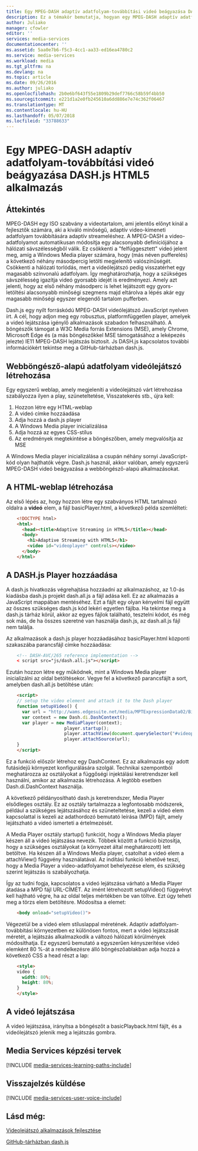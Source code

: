 ```yaml
---
title: Egy MPEG-DASH adaptív adatfolyam-továbbítási videó beágyazása DASH.js HTML5 alkalmazás |} Microsoft Docs
description: Ez a témakör bemutatja, hogyan egy MPEG-DASH adaptív adatfolyam-videó beágyazása DASH.js HTML5 alkalmazás.
author: Juliako
manager: cfowler
editor: ''
services: media-services
documentationcenter: ''
ms.assetid: 5aa0e7b6-f5c3-4cc1-aa33-ed16ea4780c2
ms.service: media-services
ms.workload: media
ms.tgt_pltfrm: na
ms.devlang: na
ms.topic: article
ms.date: 09/26/2016
ms.author: juliako
ms.openlocfilehash: 2b0e6bf643f55e1809b29def7766c58b59f4bb50
ms.sourcegitcommit: e221d1a2e0fb245610a6dd886e7e74c362f06467
ms.translationtype: MT
ms.contentlocale: hu-HU
ms.lasthandoff: 05/07/2018
ms.locfileid: "33788633"
---
```

# <a name="embedding-an-mpeg-dash-adaptive-streaming-video-in-an-html5-application-with-dashjs"></a>Egy MPEG-DASH adaptív adatfolyam-továbbítási videó beágyazása DASH.js HTML5 alkalmazás
## <a name="overview"></a>Áttekintés
MPEG-DASH egy ISO szabvány a videotartalom, ami jelentős előnyt kínál a fejlesztők számára, aki a kiváló minőségű, adaptív video-kimeneti adatfolyam továbbítására adaptív streameléshez. A MPEG-DASH a video-adatfolyamot automatikusan módosítja egy alacsonyabb definíciójához a hálózati sávszélességből válik. Ez csökkenti a "felfüggesztett" videó jelent meg, amíg a Windows Media player számára, hogy (más néven pufferelés) a következő néhány másodpercig letölti megjelenítő valószínűségét. Csökkenti a hálózati torlódás, mert a videólejátszó pedig visszatérhet egy magasabb színvonalú adatfolyam. Így meghatározhatja, hogy a szükséges sávszélesség igazítja videó gyorsabb idejét is eredményezi. Amely azt jelenti, hogy az első néhány másodperc is lehet lejátszott egy gyors-letöltési alacsonyabb minőségi szegmens majd eltárolva a lépés akár egy magasabb minőségi egyszer elegendő tartalom pufferben.

Dash.js egy nyílt forráskódú MPEG-DASH videólejátszó JavaScript nyelven írt. A cél, hogy adjon meg egy robusztus, platformfüggetlen player, amelyek a videó lejátszása igénylő alkalmazások szabadon felhasználható. A böngészők támogat a W3C Media forrás Extensions (MSE), amely Chrome, Microsoft Edge és (a más böngészőkkel MSE támogatásához a leképezés jelezte) IE11 MPEG-DASH lejátszás biztosít. Js DASH.js kapcsolatos további információkért tekintse meg a GitHub-tárházban dash.js.

## <a name="creating-a-browser-based-streaming-video-player"></a>Webböngésző-alapú adatfolyam videólejátszó létrehozása
Egy egyszerű weblap, amely megjeleníti a videólejátszó várt létrehozása szabályozza ilyen a play, szüneteltetése, Visszatekerés stb., újra kell:

1. Hozzon létre egy HTML-weblap
2. A videó címke hozzáadása
3. Adja hozzá a dash.js player
4. A Windows Media player inicializálása
5. Adja hozzá az egyes CSS-stílus
6. Az eredmények megtekintése a böngészőben, amely megvalósítja az MSE

A Windows Media player inicializálása a csupán néhány sornyi JavaScript-kód olyan hajthatók végre. Dash.js használ, akkor valóban, amely egyszerű MPEG-DASH videó beágyazása a webböngésző-alapú alkalmazásokat.

## <a name="creating-the-html-page"></a>A HTML-weblap létrehozása
Az első lépés az, hogy hozzon létre egy szabványos HTML tartalmazó oldalra a **videó** elem, a fájl basicPlayer.html, a következő példa szemlélteti:

```html
    <!DOCTYPE html>
    <html>
      <head><title>Adaptive Streaming in HTML5</title></head>
      <body>
        <h1>Adaptive Streaming with HTML5</h1>
        <video id="videoplayer" controls></video>
      </body>
    </html>
```

## <a name="adding-the-dashjs-player"></a>A DASH.js Player hozzáadása
A dash.js hivatkozás végrehajtása hozzáadni az alkalmazáshoz, az 1.0-ás kiadásba dash.js projekt dash.all.js a fájl adása kell. Ez az alkalmazás a JavaScript mappában mentéséhez. Ezt a fájlt egy olyan kényelmi fájl együtt az összes szükséges dash.js kód lekéri egyetlen fájlba. Ha tekintse meg a dash.js tárház körül, akkor az egyes fájlok található, tesztelni kódot, és még sok más, de ha összes szeretné van használja dash.js, az dash.all.js fájl nem találja.

Az alkalmazások a dash.js player hozzáadásához basicPlayer.html központi szakaszába parancsfájl címke hozzáadása:

```html
    <!-- DASH-AVC/265 reference implementation -->
    < script src="js/dash.all.js"></script>
```

Ezután hozzon létre egy működnek, mint a Windows Media player inicializálni az oldal betöltésekor. Vegye fel a következő parancsfájlt a sort, amelyben dash.all.js betöltése után:

```html
    <script>
    // setup the video element and attach it to the Dash player
    function setupVideo() {
      var url = "http://wams.edgesuite.net/media/MPTExpressionData02/BigBuckBunny_1080p24_IYUV_2ch.ism/manifest(format=mpd-time-csf)";
      var context = new Dash.di.DashContext();
      var player = new MediaPlayer(context);
                      player.startup();
                      player.attachView(document.querySelector("#videoplayer"));
                      player.attachSource(url);
    }
    </script>
```

Ez a funkció először létrehoz egy DashContext. Ez az alkalmazás egy adott futásidejű környezet konfigurálására szolgál. Technikai szempontból meghatározza az osztályokat a függőségi injektálási keretrendszer kell használni, amikor az alkalmazás létrehozása. A legtöbb esetben Dash.di.DashContext használja.

A következő példányosítható dash.js keretrendszer, Media Player elsődleges osztály. Ez az osztály tartalmazza a legfontosabb módszerek, például a szükséges lejátszásához és szüneteltetése, kezeli a videó elem kapcsolattal is kezeli az adathordozó bemutató leírása (MPD) fájlt, amely lejátszható a videó ismerteti a értelmezését.

A Media Player osztály startup() funkciót, hogy a Windows Media player készen áll a videó lejátszása nevezik. Többek között a funkció biztosítja, hogy a szükséges osztályokat (a környezet által meghatározott) lett betöltve. Ha készen áll a Windows Media player, csatolhat a videó elem a attachView() függvény használatával. Az indítási funkció lehetővé teszi, hogy a Media Player a video-adatfolyamot behelyezése elem, és szükség szerint lejátszás is szabályozhatja.

Így az tudni fogja, kapcsolatos a videó lejátszása várható a Media Player átadása a MPD fájl URL-CÍMÉT. Az imént létrehozott setupVideo() függvényt kell hajtható végre, ha az oldal teljes mértékben be van töltve. Ezt úgy teheti meg a törzs elem betöltésre. Módosítsa a <body> elemet:

```html
    <body onload="setupVideo()">
```

Végezetül be a videó elem stíluslappal méretének. Adaptív adatfolyam-továbbítási környezetben ez különösen fontos, mert a videó lejátszását méretét, a lejátszás alkalmazkodik a változó hálózati körülmények módosíthatja. Ez egyszerű bemutató a egyszerűen kényszerítése videó elemként 80 %-át a rendelkezésre álló böngészőablakban adja hozzá a következő CSS a head részt a lap:

```html
    <style>
    video {
      width: 80%;
      height: 80%;
    }
    </style>
```

## <a name="playing-a-video"></a>A videó lejátszása
A videó lejátszása, irányítsa a böngészőt a basicPlayback.html fájlt, és a videólejátszó jelenik meg a lejátszás gombra.

## <a name="media-services-learning-paths"></a>Media Services képzési tervek
[!INCLUDE [media-services-learning-paths-include](../../../includes/media-services-learning-paths-include.md)]

## <a name="provide-feedback"></a>Visszajelzés küldése
[!INCLUDE [media-services-user-voice-include](../../../includes/media-services-user-voice-include.md)]

## <a name="see-also"></a>Lásd még:
[Videolejátszó alkalmazások fejlesztése](media-services-develop-video-players.md)

[GitHub-tárházban dash.js](https://github.com/Dash-Industry-Forum/dash.js) 

